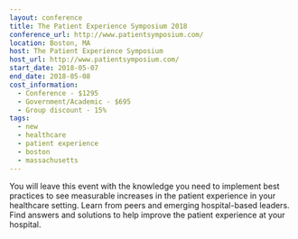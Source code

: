```yaml
---
layout: conference
title: The Patient Experience Symposium 2018
conference_url: http://www.patientsymposium.com/
location: Boston, MA
host: The Patient Experience Symposium
host_url: http://www.patientsymposium.com/
start_date: 2018-05-07
end_date: 2018-05-08
cost_information:
  - Conference - $1295
  - Government/Academic - $695
  - Group discount - 15%
tags:
  - new
  - healthcare
  - patient experience
  - boston
  - massachusetts
---
```


You will leave this event with the knowledge you need to implement best practices to see measurable increases in the patient experience in your healthcare setting. Learn from peers and emerging hospital-based leaders. Find answers and solutions to help improve the patient experience at your hospital.
